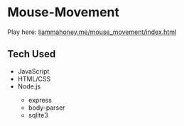 # Mouse-Movement

Play here: <a href="https://liammahoney.me/mouse_movement/index.html">liammahoney.me/mouse_movement/index.html</a>

<h2>Tech Used</h2>
<ul>
  <li>JavaScript</li>
  <li>HTML/CSS</li>
  <li>Node.js</li>
  <ul>
    <li>express</li>
    <li>body-parser</li>
    <li>sqlite3</li>
  </ul>
  

        
